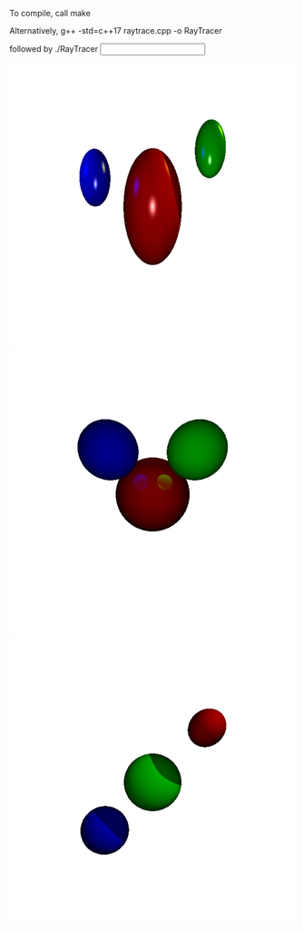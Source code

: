 To compile, call make

Alternatively, g++ -std=c++17 raytrace.cpp -o RayTracer

followed by ./RayTracer <input file>

![alt text](image.png)
![alt text](image-1.png)
![alt text](image-2.png)
